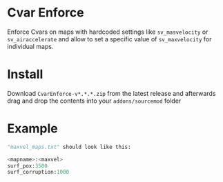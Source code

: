 # Cvar Enforce

Enforce Cvars on maps with hardcoded settings like `sv_masvelocity` or `sv_airaccelerate` and allow to set a specific value of `sv_maxvelocity` for individual maps.

# Install

Download `CvarEnforce-v*.*.*.zip` from the latest release and afterwards drag and drop the contents into your `addons/sourcemod` folder

# Example

```python
"maxvel_maps.txt" should look like this:

<mapname>:<maxvel>
surf_pox:3500
surf_corruption:1000
```

